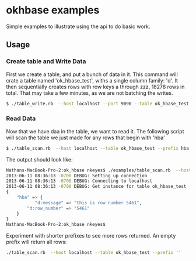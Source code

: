 # okhbase examples
Simple examples to illustrate using the api to do basic work. 

## Usage

### Create table and Write Data

First we create a table, and put a bunch of data in it.
This command will crate a table named 'ok_hbase_test', withs a single column family: 'd'.
It then sequentially creates rows with row keys a through zzz, 18278 rows in total.
That may take a few minutes, as we are not batching the writes.

```bash
$ ./table_write.rb  --host localhost --port 9090 --table ok_hbase_test
```

### Read Data
Now that we have daa in the table, we want to read it.
The following script will scan the table we just made for any rows that begin with 'hba'

```bash
$ ./table_scan.rb  --host localhost --table ok_hbase_test --prefix hba
```

The output should look like:
```bash
Nathans-MacBook-Pro-2:ok_hbase nkeyes$ ./examples/table_scan.rb  --host localhost --table ok_hbase_test --prefix hba
2013-06-11 08:36:13 -0700 DEBUG: Setting up connection
2013-06-11 08:36:13 -0700 DEBUG: Connecting to localhost
2013-06-11 08:36:13 -0700 DEBUG: Get instance for table ok_hbase_test
{
    "hba" => {
           "d:message" => "this is row number 5461",
        "d:row_number" => "5461"
    }
}
Nathans-MacBook-Pro-2:ok_hbase nkeyes$
```

Experiment with shorter prefixes to see more rows returned.
An empty prefix will return all rows:

```bash
./table_scan.rb  --host localhost --table ok_hbase_test --prefix ''
```

